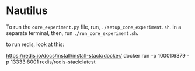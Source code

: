 # Nautilus

To run the `core_experiment.py` file, run, `./setup_core_experiment.sh`. In a separate terminal, then, run `./run_core_experiment.sh`.

to run redis, look at this:

https://redis.io/docs/install/install-stack/docker/
docker run -p 10001:6379 -p 13333:8001 redis/redis-stack:latest
